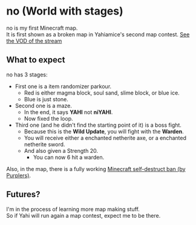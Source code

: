 # no (World with stages)

no is my first Minecraft map.  
It is first shown as a broken map in Yahiamice's second map contest.
[See the VOD of the stream](https://youtu.be/Tty11zQjpg8?t=5116)

## What to expect
no has 3 stages:
- First one is a item randomizer parkour.
  - Red is either magma block, soul sand, slime block, or blue ice.
  - Blue is just stone.
- Second one is a maze.
  - In the end, it says **YAHI** not **niYAHI**.
  - Now fixed the loop.
- Third one (and he didn't find the starting point of it) is a boss fight.
  - Because this is the **Wild Update**, you will fight with the **Warden**.
  - You will receive either a enchanted netherite axe, or a enchanted netherite sword.
  - And also given a Strength 20.
    - You can now 6 hit a warden.

Also, in the map, there is a fully working [Minecraft self-destruct ban (by Purplers)](https://www.youtube.com/watch?v=Kv9cuItC_O8).

## Futures?
I'm in the process of learning more map making stuff.  
So if Yahi will run again a map contest, expect me to be there.

